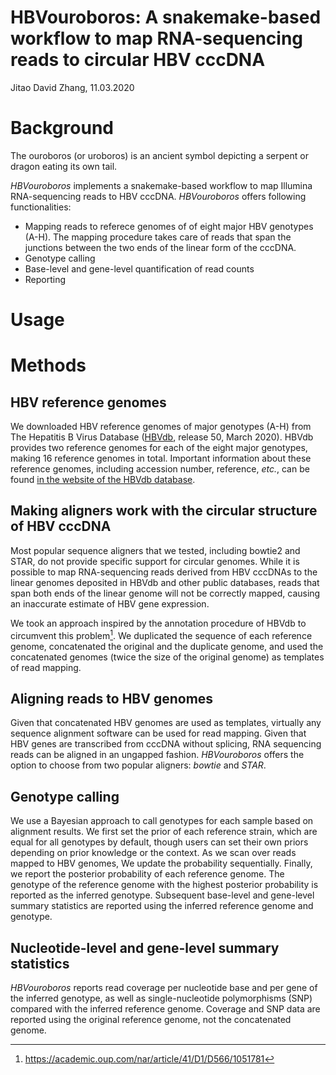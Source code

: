 HBVouroboros: A snakemake-based workflow to map RNA-sequencing reads to circular  HBV cccDNA
===
Jitao David Zhang, 11.03.2020

# Background

The ouroboros (or uroboros) is an ancient symbol depicting a serpent or dragon eating its own tail. 

*HBVouroboros* implements a snakemake-based workflow to map Illumina RNA-sequencing reads to HBV cccDNA. *HBVouroboros* offers following functionalities:

* Mapping reads to referece genomes of of eight major HBV genotypes (A-H). The mapping procedure takes care of reads that span the junctions between the two ends of the linear form of the cccDNA.
* Genotype calling
* Base-level and gene-level quantification of read counts
* Reporting

# Usage

# Methods

## HBV reference genomes

We downloaded HBV reference genomes of major genotypes (A-H) from The Hepatitis B Virus Database ([HBVdb](https://hbvdb.lyon.inserm.fr/HBVdb/HBVdbDataset?seqtype=0), release 50, March 2020). HBVdb provides two reference genomes for each of the eight major genotypes, making 16 reference genomes in total. Important information about these reference genomes, including accession number, reference, *etc.*, can be found [in the website of the HBVdb database](https://hbvdb.lyon.inserm.fr/HBVdb/HBVdbNomenclature?nomenclature=table).

## Making aligners work with the circular structure of HBV cccDNA

Most popular sequence aligners that we tested, including bowtie2 and STAR, do not provide specific support for circular genomes. While it is possible to map RNA-sequencing reads derived from HBV cccDNAs to the linear genomes deposited in HBVdb and other public databases, reads that span both ends of the linear genome will not be correctly mapped, causing an inaccurate estimate of HBV gene expression.

We took an approach inspired by the annotation procedure of HBVdb to circumvent this problem[^fn1]. We duplicated the sequence of each reference genome, concatenated the original and the duplicate genome, and used the concatenated genomes (twice the size of the original genome) as templates of read mapping.

[^fn1]: https://academic.oup.com/nar/article/41/D1/D566/1051781

## Aligning reads to HBV genomes

Given that concatenated HBV genomes are used as templates, virtually any sequence alignment software can be used for read mapping. Given that HBV genes are transcribed from cccDNA without splicing, RNA sequencing reads can be aligned in an ungapped fashion. *HBVouroboros* offers the option to choose from two popular aligners: *bowtie* and *STAR*.

## Genotype calling

We use a Bayesian approach to call genotypes for each sample based on alignment results. We first set the prior of each reference strain, which are equal for all genotypes by default, though users can set their own priors depending on prior knowledge or the context. As we scan over reads mapped to HBV genomes, We update the probability sequentially. Finally, we report the posterior probability of each reference genome. The genotype of the reference genome with the highest posterior probability is reported as the inferred genotype. Subsequent base-level and gene-level summary statistics are reported using the inferred reference genome and genotype.

## Nucleotide-level and gene-level summary statistics

*HBVouroboros* reports read coverage per nucleotide base and per gene of the inferred genotype, as well as single-nucleotide polymorphisms (SNP) compared with the inferred reference genome. Coverage and SNP data are reported using the original reference genome, not the concatenated genome.

